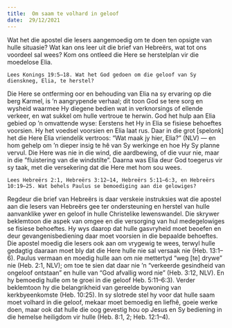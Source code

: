 ```yaml
---
title:  Om saam te volhard in geloof
date:  29/12/2021
---
```


Wat het die apostel die lesers aangemoedig om te doen ten opsigte van hulle situasie?  Wat kan ons leer uit die brief van Hebreërs, wat tot ons voordeel sal wees?  Kom  ons ontleed die Here se herstelplan  vir die moedelose Elia.

`Lees Konings 19:5–18. Wat het God gedoen om die geloof van Sy dienskneg, Elia, te herstel?`

Die Here se ontferming oor en behouding van Elia na sy ervaring op die berg Karmel, is ’n aangrypende verhaal;  dit toon God se tere sorg en wysheid waarmee Hy diegene bedien wat in verknorsings of ellende verkeer, en wat sukkel om hulle vertroue te herwin.  God het hulp aan Elia gebied op ’n omvattende wyse:  Eerstens het Hy in Elia se fisiese behoeftes voorsien. Hy het voedsel voorsien en Elia laat rus.  Daar in die grot [spelonk] het die Here Elia vriendelik vertroos: “Wat maak jy hier, Elia?” (NLV) — en hom gehelp om ’n dieper insig te hê van Sy werkinge en hoe Hy Sy planne vervul.  Die Here was nie in die wind, die aardbewing, of die vuur nie, maar in die ”fluistering van die windstilte”. Daarna was Elia deur God toegerus vir sy taak, met die versekering dat die Here met hom sou wees.

`Lees Hebreërs 2:1, Hebreërs 3:12–14, Hebreërs 5:11–6:3, en Hebreërs 10:19–25. Wat behels Paulus se bemoediging aan die gelowiges?`

Regdeur die brief van Hebreërs is daar verskeie instruksies wat die apostel aan die lesers van Hebreërs gee ter ondersteuning en herstel van hulle aanvanklike ywer en geloof in hulle Christelike lewenswandel. Die skrywer beklemtoon die aspek van omgee en die versorging van hul medegelowiges se fisiese behoeftes.  Hy wys daarop dat hulle gasvryheid moet beoefen en deur gevangenisbediening daar moet voorsien in die bepaalde behoeftes. Die apostel moedig die lesers ook aan om vrygewig te wees, terwyl hulle gedagtig daaraan moet bly dat die Here hulle nie sal versaak nie (Heb. 13:1–6). Paulus vermaan en moedig hulle aan om nie mettertyd “weg [te] drywe” nie (Heb. 2:1, NLV); om toe te sien dat daar nie ’n “verkeerde gesindheid van ongeloof ontstaan” en hulle van “God afvallig word nie” (Heb. 3:12, NLV). En hy bemoedig hulle om te groei in die geloof Heb. 5:11–6:3). Verder beklemtoon hy die belangrikheid van gereelde bywoning van kerkbyeenkomste (Heb. 10:25). In sy slotrede stel hy voor dat hulle saam moet volhard in die geloof, mekaar moet bemoedig en liefhê, goeie werke doen, maar ook dat hulle die oog gevestig hou op Jesus en Sy bediening in die hemelse heiligdom vir hulle (Heb. 8:1, 2; Heb. 12:1–4).